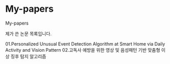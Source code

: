 # My-papers
My-papers

제가 쓴 논문 목록입니다.

01.Personalized Unusual Event Detection Algorithm at Smart Home via Daily Activity and Vision Pattern
02.고독사 예방을 위한 영상 및 음성패턴 기반 맞춤형 이상 징후 탐지 알고리즘
